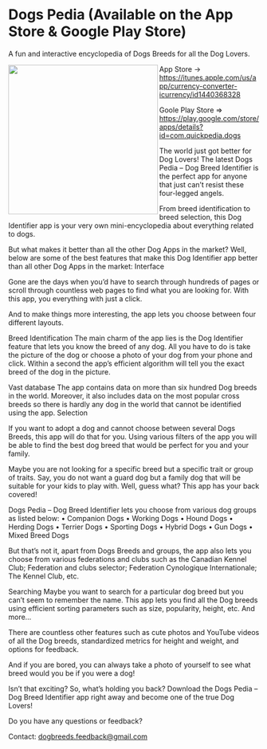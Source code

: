 # Dogs Pedia (Available on the App Store & Google Play Store)
A fun and interactive encyclopedia of Dogs Breeds for all the Dog Lovers.

<img src="https://scontent.fmnl9-1.fna.fbcdn.net/v/t1.0-9/86287822_100982118160320_1640396062160060416_n.png?_nc_cat=101&_nc_ohc=DcKNJPwyeZIAX9tIG4-&_nc_ht=scontent.fmnl9-1.fna&oh=41309f3848bfce0c7b2f5009deb68cf3&oe=5F02A601" align="left" width="300" >

App Store -> https://itunes.apple.com/us/app/currency-converter-icurrency/id1440368328

Goole Play Store => https://play.google.com/store/apps/details?id=com.quickpedia.dogs

The world just got better for Dog Lovers!
The latest Dogs Pedia – Dog Breed Identifier is the perfect app for anyone that just can’t resist these four-legged angels.

From breed identification to breed selection, this Dog Identifier app is your very own mini-encyclopedia about everything related to dogs.

But what makes it better than all the other Dog Apps in the market?
Well, below are some of the best features that make this Dog Identifier app better than all other Dog Apps in the market:
Interface

Gone are the days when you’d have to search through hundreds of pages or scroll through countless web pages to find what you are looking for. With this app, you everything with just a click.

And to make things more interesting, the app lets you choose between four different layouts.

Breed Identification
The main charm of the app lies is the Dog Identifier feature that lets you know the breed of any dog. All you have to do is take the picture of the dog or choose a photo of your dog from your phone and click. Within a second the app’s efficient algorithm will tell you the exact breed of the dog in the picture.

Vast database
The app contains data on more than six hundred Dog breeds in the world. Moreover, it also includes data on the most popular cross breeds so there is hardly any dog in the world that cannot be identified using the app.
Selection

If you want to adopt a dog and cannot choose between several Dogs Breeds, this app will do that for you. Using various filters of the app you will be able to find the best dog breed that would be perfect for you and your family.

Maybe you are not looking for a specific breed but a specific trait or group of traits. Say, you do not want a guard dog but a family dog that will be suitable for your kids to play with. Well, guess what? This app has your back covered!

Dogs Pedia – Dog Breed Identifier lets you choose from various dog groups as listed below:
•	Companion Dogs
•	Working Dogs
•	Hound Dogs
•	Herding Dogs
•	Terrier Dogs
•	Sporting Dogs
•	Hybrid Dogs
•	Gun Dogs
•	Mixed Breed Dogs

But that’s not it, apart from Dogs Breeds and groups, the app also lets you choose from various federations and clubs such as the Canadian Kennel Club; Federation and clubs selector; Federation Cynologique Internationale; The Kennel Club, etc.

Searching
Maybe you want to search for a particular dog breed but you can’t seem to remember the name. This app lets you find all the Dog breeds using efficient sorting parameters such as size, popularity, height, etc.
And more…

There are countless other features such as cute photos and YouTube videos of all the Dog breeds, standardized metrics for height and weight, and options for feedback.

And if you are bored, you can always take a photo of yourself to see what breed would you be if you were a dog!

Isn’t that exciting? So, what’s holding you back? Download the Dogs Pedia – Dog Breed Identifier app right away and become one of the true Dog Lovers!


Do you have any questions or feedback?

Contact: dogbreeds.feedback@gmail.com
